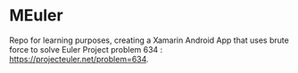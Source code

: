 # MEuler

Repo for learning purposes, creating a Xamarin Android App that uses brute force to solve Euler Project problem 634 : https://projecteuler.net/problem=634.
